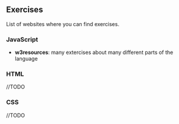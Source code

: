 
## Exercises

List of websites where you can find exercises.

### JavaScript

- **w3resources**: many extercises about many different parts of the language

### HTML

//TODO

### CSS

//TODO
